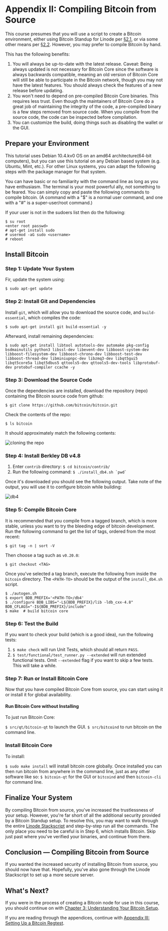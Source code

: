 # Appendix II: Compiling Bitcoin from Source

This course presumes that you will use a script to create a Bitcoin environment, either using Bitcoin Standup for Linode per [§2.1](02_1_Setting_Up_a_Bitcoin-Core_VPS_with_StackScript.md), or via some other means per [§2.2](02_2_Setting_Up_Bitcoin_Core_Other.md). However, you may prefer to compile Bitcoin by hand.

This has the following benefits:

1. You will always be up-to-date with the latest release. Caveat: Being always updated is not necessary for Bitcoin Core since the software is always backwards compatible, meaning an old version of Bitcoin Core will still be able to participate in the Bitcoin network, though you may not have the latest features. You should always check the features of a new release before updating.
2. You won't need to depend on pre-compiled Bitcoin Core binaries. This requires less trust. Even though the maintainers of Bitcoin Core do a great job of maintaining the integrity of the code, a pre-compiled binary is a few steps removed from source code. When you compile from the source code, the code can be inspected before compilation.
3. You can customize the build, doing things such as disabling the wallet or the GUI.

## Prepare your Environment

This tutorial uses Debian 10.4.kv0 OS on an amd64 architecture(64-bit computers), but you can use this tutorial on any Debian based system (e.g. Ubuntu, Mint, etc.). For other Linux systems, you can adapt the following steps with the package manager for that system.

You can have basic or no familiarity with the command line as long as you have enthusiasm. The terminal is your most powerful ally, not something to be feared. You can simply copy and paste the following commands to compile bitcoin. (A command with a "$" is a normal user command, and one with a "#" is a super-user/root command.)

If your user is not in the sudoers list then do the following:

```
$ su root
<enter root passwd>
# apt-get install sudo
# usermod -aG sudo <username>
# reboot
```

## Install Bitcoin

### Step 1: Update Your System

Fir, update the system using:
```
$ sudo apt-get update
```

### Step 2: Install Git and Dependencies

Install `git`, which will allow you to download the source code, and `build-essential`, which compiles the code:
```
$ sudo apt-get install git build-essential -y
```

Afterward, install remaining dependencies:
```
$ sudo apt-get install libtool autotools-dev automake pkg-config bsdmainutils python3 libssl-dev libevent-dev libboost-system-dev libboost-filesystem-dev libboost-chrono-dev libboost-test-dev libboost-thread-dev libminiupnpc-dev libzmq3-dev libqt5gui5 libqt5core5a libqt5dbus5 qttools5-dev qttools5-dev-tools libprotobuf-dev protobuf-compiler ccache -y
```

### Step 3: Download the Source Code

Once the dependencies are installed, download the repository (repo) containing the Bitcoin source code from github:
```
$ git clone https://github.com/bitcoin/bitcoin.git
```
Check the contents of the repo:
```
$ ls bitcoin
````
It should approximately match the following contents:

![cloning the repo](./public/LBftCLI-compiling_bitcoin-git.png)

### Step 4: Install Berkley DB v4.8

1. Enter `contrib` directory: `$ cd bitcoin/contrib/`
2. Run the following command: ```$ ./install_db4.sh `pwd` ```

Once it's downloaded you should see the following output. Take note of the output, you will use it to configure bitcoin while building:

![db4](./public/LBftCLI-compiling_bitcoin-db4.png)

### Step 5: Compile Bitcoin Core

It is recommended that you compile from a tagged branch, which is more stable, unless you want to try the bleeding edge of bitcoin development. Run the following command to get the list of tags, ordered from the most recent:
```
$ git tag -n | sort -V
```
Then choose a tag such as `v0.20.0`:
```
$ git checkout <TAG>
```

Once you've selected a tag branch, execute the following from inside the `bitcoin` directory. The `<PATH-TO>` should be the output of the `install_db4.sh` script.

```
$ ./autogen.sh
$ export BDB_PREFIX='<PATH-TO>/db4'
$ ./configure BDB_LIBS="-L${BDB_PREFIX}/lib -ldb_cxx-4.8" BDB_CFLAGS="-I${BDB_PREFIX}/include"
$ make  # build bitcoin core
```

### Step 6: Test the Build

If you want to check your build (which is a good idea), run the following tests:

1. `$ make check` will run Unit Tests, which should all return `PASS`.
2. `$ test/functional/test_runner.py --extended` will run extended functional tests. Omit `--extended` flag if you want to skip a few tests. This will take a while.

### Step 7: Run or Install Bitcoin Core

Now that you have compiled Bitcoin Core from source, you can start using it or install it for global availability.

#### Run Bitcoin Core without Installing

To just run Bitcoin Core:

`$ src/qt/bitcoin-qt` to launch the GUI.
`$ src/bitcoind` to run bitcoin on the command line.

### Install Bitcoin Core

To install:

`$ sudo make install` will install bitcoin core globally. Once installed you can then run bitcoin from anywhere in the command line, just as any other software like so: `$ bitcoin-qt` for the GUI or `bitcoind` and then `bitcoin-cli` for command line.

## Finalize Your System

By compiling Bitcoin from source, you've increased the trustlessness of your setup. However, you're far short of all the additional security provided by a Bitcoin Standup setup. To resolve this, you may want to walk through the entire [Linode Stackscript](https://github.com/BlockchainCommons/Bitcoin-Standup-Scripts/blob/master/Scripts/LinodeStandUp.sh) and step-by-step run all the commands. The only place you need to be careful is in Step 6, which installs Bitcoin. Skip just past where you've verified your binaries, and continue from there.

## Conclusion — Compiling Bitcoin from Source

If you wanted the increased security of installing Bitcoin from source, you should now have that. Hopefully, you've also gone through the Linode Stackscript to set up a more secure server.

## What's Next?

If you were in the process of creating a Bitcoin node for use in this course, you should continue on with [Chapter 3: Understanding Your Bitcoin Setup](03_0_Understanding_Your_Bitcoin_Setup.md).

If you are reading through the appendices, continue with [Appendix III: Setting Up a Bitcoin Regtest](3_0_Setting_Up_a_Bitcoin_Regtest.md).

